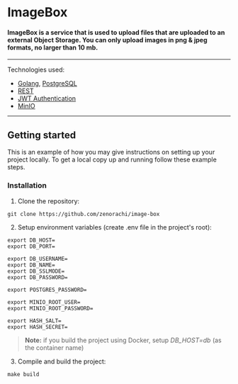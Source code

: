 # ImageBox

#### ImageBox is a service that is used to upload files that are uploaded to an external Object Storage. You can only upload images in png & jpeg formats, no larger than 10 mb.
---

Technologies used:
* [Golang](https://go.dev), [PostgreSQL](https://www.postgresql.org/)
* [REST](https://ru.wikipedia.org/wiki/REST)
* [JWT Authentication](https://jwt.io/)
* [MinIO](https://min.io/)
---

## Getting started
This is an example of how you may give instructions on setting up your project locally. To get a local copy up and running follow these example steps.

### Installation
1. Clone the repository:
```shell
git clone https://github.com/zenorachi/image-box
```
2. Setup environment variables (create .env file in the project's root):
```dotenv
export DB_HOST=
export DB_PORT=

export DB_USERNAME=
export DB_NAME=
export DB_SSLMODE=
export DB_PASSWORD=

export POSTGRES_PASSWORD=

export MINIO_ROOT_USER=
export MINIO_ROOT_PASSWORD=

export HASH_SALT=
export HASH_SECRET=
```
> **Note:** if you build the project using Docker, setup *DB_HOST=db* (as the container name)
3. Compile and build the project:
```shell
make build
```
